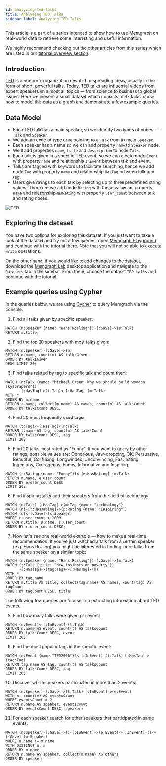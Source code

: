 ```yaml
---
id: analyzing-ted-talks
title: Analyzing TED Talks
sidebar_label: Analyzing TED Talks
---
```


This article is a part of a series intended to show how to use Memgraph
on real-world data to retrieve some interesting and useful
information.

We highly recommend checking out the other articles from this series which
are listed in our [tutorial overview section](/tutorials/overview.md).

## Introduction

[TED](https://www.ted.com/) is a nonprofit organization devoted to spreading
ideas, usually in the form of short, powerful talks.
Today, TED talks are influential videos from expert speakers on almost all
topics &mdash; from science to business to global issues.
Here we present a small dataset which consists of 97 talks, show how to model
this data as a graph and demonstrate a few example queries.

## Data Model

* Each TED talk has a main speaker, so we
identify two types of nodes &mdash; `Talk` and `Speaker`.
* We add an edge of type `Gave` pointing to a `Talk` from its main `Speaker`.
* Each speaker has a name so we can add property `name` to `Speaker` node.
* We'll add properties `name`, `title` and `description` to node
`Talk`.
* Each talk is given in a specific TED event, so we can
create node `Event` with property `name` and relationship `InEvent` between
talk and event.
* Talks are tagged with keywords to facilitate searching, hence we
add node `Tag` with property `name` and relationship `HasTag` between talk and
tag.
* Users give ratings to each talk by selecting up to three
predefined string values. Therefore we add node `Rating` with these values as
property `name` and relationship`HasRating` with property `user_count` between
talk and rating nodes.

![TED](../data/TED_metagraph.png)

## Exploring the dataset

You have two options for exploring this dataset.
If you just want to take a look at the dataset and try out a few queries, open
[Memgraph Playground](https://playground.memgraph.com/) and continue with
the tutorial there. Note that you will not be able to execute `write` operations.

On the other hand, if you would like to add changes to the dataset, download the
[Memgraph Lab](https://memgraph.com/product/lab) desktop application and navigate
to the `Datasets` tab in the sidebar. From there, choose the dataset
`TED talks` and continue with the tutorial.

## Example queries using Cypher

In the queries below, we are using [Cypher](/cypher-manual)
to query Memgraph via the console.


1) Find all talks given by specific speaker:

```cypher
MATCH (n:Speaker {name: "Hans Rosling"})-[:Gave]->(m:Talk)
RETURN m.title;
```

2) Find the top 20 speakers with most talks given:

```cypher
MATCH (n:Speaker)-[:Gave]->(m)
RETURN n.name, count(m) AS talksGiven
ORDER BY talksGiven
DESC LIMIT 20;
```

3) Find talks related by tag to specific talk and count them:

```cypher
MATCH (n:Talk {name: "Michael Green: Why we should build wooden skyscrapers"})
      -[:HasTag]->(t:Tag)<-[:HasTag]-(m:Talk)
WITH *
ORDER BY m.name
RETURN t.name, collect(m.name) AS names, count(m) AS talksCount
ORDER BY talksCount DESC;
```

4) Find 20 most frequently used tags:

```cypher
MATCH (t:Tag)<-[:HasTag]-(n:Talk)
RETURN t.name AS tag, count(n) AS talksCount
ORDER BY talksCount DESC, tag
LIMIT 20;
```

5) Find 20 talks most rated as "Funny". If you want to query by other ratings,
possible values are: Obnoxious, Jaw-dropping, OK, Persuasive, Beautiful,
Confusing, Longwinded, Unconvincing, Fascinating, Ingenious, Courageous, Funny,
Informative and Inspiring.

```cypher
MATCH (r:Rating {name: "Funny"})<-[e:HasRating]-(m:Talk)
RETURN m.name, e.user_count
ORDER BY e.user_count DESC
LIMIT 20;
```

6) Find inspiring talks and their speakers from the field of technology:

```cypher
MATCH (n:Talk)-[:HasTag]->(m:Tag {name: "technology"})
MATCH (n)-[r:HasRating]->(p:Rating {name: "Inspiring"})
MATCH (n)<-[:Gave]-(s:Speaker)
WHERE r.user_count > 1000
RETURN n.title, s.name, r.user_count
ORDER BY r.user_count DESC;
```

7) Now let's see one real-world example &mdash; how to make a real-time
recommendation. If you've just watched a talk from a certain
speaker (e.g. Hans Rosling) you might be interested in finding more talks from
the same speaker on a similar topic:

```cypher
MATCH (n:Speaker {name: "Hans Rosling"})-[:Gave]->(m:Talk)
MATCH (t:Talk {title: "New insights on poverty"})
      -[:HasTag]->(tag:Tag)<-[:HasTag]-(m)
WITH *
ORDER BY tag.name
RETURN m.title AS title, collect(tag.name) AS names, count(tag) AS tagCount
ORDER BY tagCount DESC, title;
```

The following few queries are focused on extracting information about
TED events.

8) Find how many talks were given per event:

```cypher
MATCH (n:Event)<-[:InEvent]-(t:Talk)
RETURN n.name AS event, count(t) AS talksCount
ORDER BY talksCount DESC, event
LIMIT 20;
```

9) Find the most popular tags in the specific event:

```cypher
MATCH (n:Event {name:"TED2006"})<-[:InEvent]-(t:Talk)-[:HasTag]->(tag:Tag)
RETURN tag.name AS tag, count(t) AS talksCount
ORDER BY talksCount DESC, tag
LIMIT 20;
```

10) Discover which speakers participated in more than 2 events:

```cypher
MATCH (n:Speaker)-[:Gave]->(t:Talk)-[:InEvent]->(e:Event)
WITH n, count(e) AS eventsCount
WHERE eventsCount > 2
RETURN n.name AS speaker, eventsCount
ORDER BY eventsCount DESC, speaker;
```

11) For each speaker search for other speakers that participated in same
events:

```cypher
MATCH (n:Speaker)-[:Gave]->()-[:InEvent]->(e:Event)<-[:InEvent]-()<-[:Gave]-(m:Speaker)
WHERE n.name != m.name
WITH DISTINCT n, m
ORDER BY m.name
RETURN n.name AS speaker, collect(m.name) AS others
ORDER BY speaker;
```
